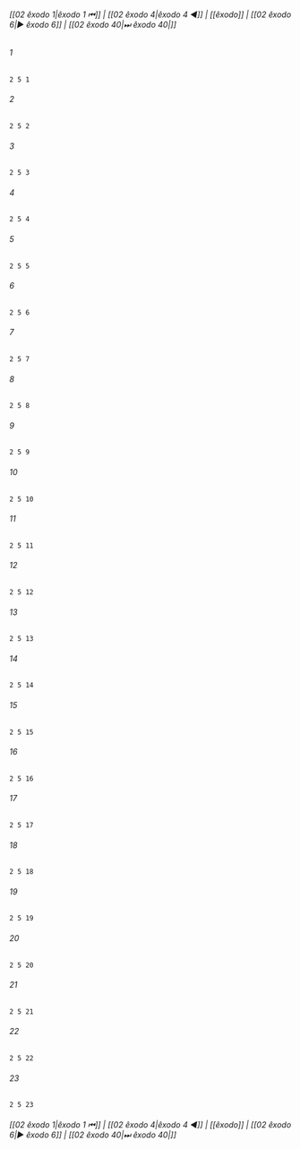 
###### [[02 êxodo 1|êxodo 1 ⏮]] | [[02 êxodo 4|êxodo 4 ◀]] | [[êxodo]] | [[02 êxodo 6|▶ êxodo 6]] | [[02 êxodo 40|⏭ êxodo 40|]]

###### 1
``` verse
2 5 1 
```
###### 2
``` verse
2 5 2 
```
###### 3
``` verse
2 5 3 
```
###### 4
``` verse
2 5 4 
```
###### 5
``` verse
2 5 5 
```
###### 6
``` verse
2 5 6 
```
###### 7
``` verse
2 5 7 
```
###### 8
``` verse
2 5 8 
```
###### 9
``` verse
2 5 9 
```
###### 10
``` verse
2 5 10 
```
###### 11
``` verse
2 5 11 
```
###### 12
``` verse
2 5 12 
```
###### 13
``` verse
2 5 13 
```
###### 14
``` verse
2 5 14 
```
###### 15
``` verse
2 5 15 
```
###### 16
``` verse
2 5 16 
```
###### 17
``` verse
2 5 17 
```
###### 18
``` verse
2 5 18 
```
###### 19
``` verse
2 5 19 
```
###### 20
``` verse
2 5 20 
```
###### 21
``` verse
2 5 21 
```
###### 22
``` verse
2 5 22 
```
###### 23
``` verse
2 5 23 
```

###### [[02 êxodo 1|êxodo 1 ⏮]] | [[02 êxodo 4|êxodo 4 ◀]] | [[êxodo]] | [[02 êxodo 6|▶ êxodo 6]] | [[02 êxodo 40|⏭ êxodo 40|]]

